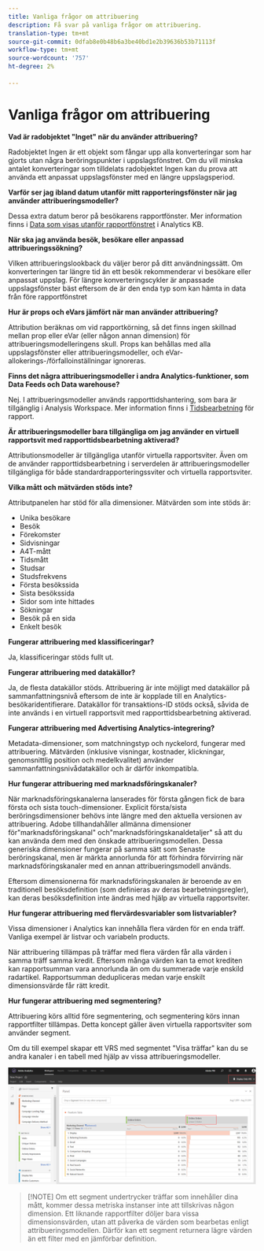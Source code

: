 ```yaml
---
title: Vanliga frågor om attribuering
description: Få svar på vanliga frågor om attribuering.
translation-type: tm+mt
source-git-commit: 0dfab8e0b48b6a3be40bd1e2b39636b53b71113f
workflow-type: tm+mt
source-wordcount: '757'
ht-degree: 2%

---
```



# Vanliga frågor om attribuering

**Vad är radobjektet &quot;Inget&quot; när du använder attribuering?**

Radobjektet Ingen är ett objekt som fångar upp alla konverteringar som har gjorts utan några beröringspunkter i uppslagsfönstret. Om du vill minska antalet konverteringar som tilldelats radobjektet Ingen kan du prova att använda ett anpassat uppslagsfönster med en längre uppslagsperiod.

**Varför ser jag ibland datum utanför mitt rapporteringsfönster när jag använder attribueringsmodeller?**

Dessa extra datum beror på besökarens rapportfönster. Mer information finns i [Data som visas utanför rapportfönstret](https://helpx.adobe.com/analytics/kb/data-appearing-outside-reporting-window.html) i Analytics KB.

**När ska jag använda besök, besökare eller anpassad attribueringssökning?**

Vilken attribueringslookback du väljer beror på ditt användningssätt. Om konverteringen tar längre tid än ett besök rekommenderar vi besökare eller anpassat uppslag. För längre konverteringscykler är anpassade uppslagsfönster bäst eftersom de är den enda typ som kan hämta in data från före rapportfönstret

**Hur är props och eVars jämfört när man använder attribuering?**

Attribution beräknas om vid rapportkörning, så det finns ingen skillnad mellan prop eller eVar (eller någon annan dimension) för attribueringsmodelleringens skull. Props kan behållas med alla uppslagsfönster eller attribueringsmodeller, och eVar-allokerings-/förfalloinställningar ignoreras.

**Finns det några attribueringsmodeller i andra Analytics-funktioner, som Data Feeds och Data warehouse?**

Nej. I attribueringsmodeller används rapporttidshantering, som bara är tillgänglig i Analysis Workspace. Mer information finns i [Tidsbearbetning](/help/components/vrs/vrs-report-time-processing.md) för rapport.

**Är attribueringsmodeller bara tillgängliga om jag använder en virtuell rapportsvit med rapporttidsbearbetning aktiverad?**

Attributionsmodeller är tillgängliga utanför virtuella rapportsviter. Även om de använder rapporttidsbearbetning i serverdelen är attribueringsmodeller tillgängliga för både standardrapporteringssviter och virtuella rapportsviter.

**Vilka mått och mätvärden stöds inte?**

Attributpanelen har stöd för alla dimensioner. Mätvärden som inte stöds är:

* Unika besökare
* Besök
* Förekomster
* Sidvisningar
* A4T-mått
* Tidsmått
* Studsar
* Studsfrekvens
* Första besökssida
* Sista besökssida
* Sidor som inte hittades
* Sökningar
* Besök på en sida
* Enkelt besök

**Fungerar attribuering med klassificeringar?**

Ja, klassificeringar stöds fullt ut.

**Fungerar attribuering med datakällor?**

Ja, de flesta datakällor stöds. Attribuering är inte möjligt med datakällor på sammanfattningsnivå eftersom de inte är kopplade till en Analytics-besökaridentifierare. Datakällor för transaktions-ID stöds också, såvida de inte används i en virtuell rapportsvit med rapporttidsbearbetning aktiverad.

**Fungerar attribuering med Advertising Analytics-integrering?**

Metadata-dimensioner, som matchningstyp och nyckelord, fungerar med attribuering. Mätvärden (inklusive visningar, kostnader, klickningar, genomsnittlig position och medelkvalitet) använder sammanfattningsnivådatakällor och är därför inkompatibla.

**Hur fungerar attribuering med marknadsföringskanaler?**

När marknadsföringskanalerna lanserades för första gången fick de bara första och sista touch-dimensioner. Explicit första/sista beröringsdimensioner behövs inte längre med den aktuella versionen av attribuering. Adobe tillhandahåller allmänna dimensioner för&quot;marknadsföringskanal&quot; och&quot;marknadsföringskanaldetaljer&quot; så att du kan använda dem med den önskade attribueringsmodellen. Dessa generiska dimensioner fungerar på samma sätt som Senaste beröringskanal, men är märkta annorlunda för att förhindra förvirring när marknadsföringskanaler med en annan attribueringsmodell används.

Eftersom dimensionerna för marknadsföringskanalen är beroende av en traditionell besöksdefinition (som definieras av deras bearbetningsregler), kan deras besöksdefinition inte ändras med hjälp av virtuella rapportsviter.

**Hur fungerar attribuering med flervärdesvariabler som listvariabler?**

Vissa dimensioner i Analytics kan innehålla flera värden för en enda träff. Vanliga exempel är listvar och variabeln products.

När attribuering tillämpas på träffar med flera värden får alla värden i samma träff samma kredit. Eftersom många värden kan ta emot krediten kan rapportsumman vara annorlunda än om du summerade varje enskild radartikel. Rapportsumman dedupliceras medan varje enskilt dimensionsvärde får rätt kredit.

**Hur fungerar attribuering med segmentering?**

Attribuering körs alltid före segmentering, och segmentering körs innan rapportfilter tillämpas. Detta koncept gäller även virtuella rapportsviter som använder segment.

Om du till exempel skapar ett VRS med segmentet &quot;Visa träffar&quot; kan du se andra kanaler i en tabell med hjälp av vissa attribueringsmodeller.

![Virtuellt rapportpaket endast för visning](assets/vrs-aiq-example.png)

>[!NOTE] Om ett segment undertrycker träffar som innehåller dina mått, kommer dessa metriska instanser inte att tillskrivas någon dimension. Ett liknande rapportfilter döljer bara vissa dimensionsvärden, utan att påverka de värden som bearbetas enligt attribueringsmodellen. Därför kan ett segment returnera lägre värden än ett filter med en jämförbar definition.
